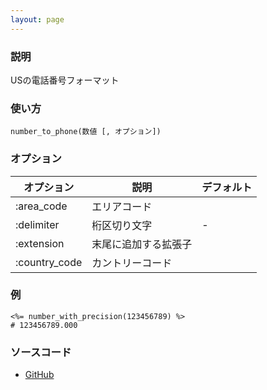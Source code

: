 ```yaml
---
layout: page
---
```

### 説明
USの電話番号フォーマット

### 使い方
    number_to_phone(数値 [, オプション])

### オプション

オプション         | 説明         | デフォルト
------------- | ---------- | -----
:area_code    | エリアコード     |
:delimiter    | 桁区切り文字     | -
:extension    | 末尾に追加する拡張子 |
:country_code | カントリーコード   |

### 例
    <%= number_with_precision(123456789) %>
    # 123456789.000

### ソースコード
* [GitHub](https://github.com/rails/rails/blob/44260581bec06e4ce05f3dd838c8b4736fc7eb1d/actionview/lib/action_view/helpers/number_helper.rb#L56)